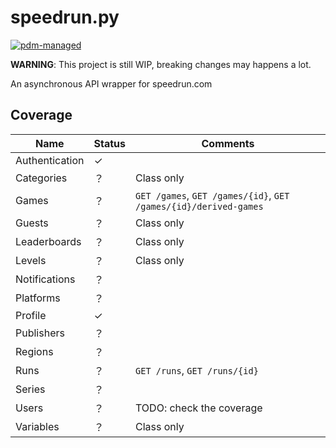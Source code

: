 # speedrun.py

[![pdm-managed](https://img.shields.io/badge/pdm-managed-blueviolet)](https://pdm.fming.dev)

**WARNING**: This project is still WIP, breaking changes may happens a lot.

An asynchronous API wrapper for speedrun.com

## Coverage

| Name           | Status  | Comments                                 |
|----------------|---------|------------------------------------------|
| Authentication | ✓       |                                          |
| Categories     | ？      | Class only                               |
| Games          | ？      | `GET /games`, `GET /games/{id}`, `GET /games/{id}/derived-games` |
| Guests         | ？      | Class only                               |
| Leaderboards   | ？      | Class only                               |
| Levels         | ？      | Class only                               |
| Notifications  | ？      |                                          |
| Platforms      | ？      |                                          |
| Profile        | ✓       |                                          |
| Publishers     | ？      |                                          |
| Regions        | ？      |                                          |
| Runs           | ？      | `GET /runs`, `GET /runs/{id}`            |
| Series         | ？      |                                          |
| Users          | ？      | TODO: check the coverage                 |
| Variables      | ？      | Class only                               |
